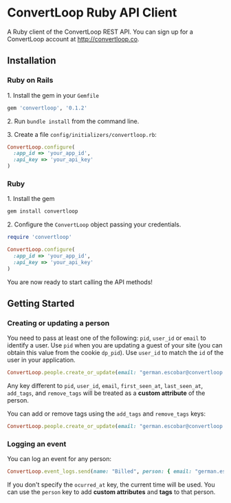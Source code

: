 # ConvertLoop Ruby API Client

A Ruby client of the ConvertLoop REST API. You can sign up for a ConvertLoop account at  http://convertloop.co.

## Installation

### Ruby on Rails

1\. Install the gem in your `Gemfile`

```ruby
gem 'convertloop', '0.1.2'
```

2\. Run `bundle install` from the command line.

3\. Create a file `config/initializers/convertloop.rb`:

```ruby
ConvertLoop.configure(
  :app_id => 'your_app_id',
  :api_key => 'your_api_key'
)
```

### Ruby

1\. Install the gem

```ruby
gem install convertloop
```

2\. Configure the `ConvertLoop` object passing your credentials.

```ruby
require 'convertloop'

ConvertLoop.configure(
  :app_id => 'your_app_id',
  :api_key => 'your_api_key'
)
```
You are now ready to start calling the API methods!

## Getting Started

### Creating or updating a person

You need to pass at least one of the following: `pid`, `user_id` or `email` to identify a user. Use `pid` when you are updating a guest of your site (you can obtain this value from the cookie `dp_pid`). Use `user_id` to match the `id` of the user in your application.

```ruby
ConvertLoop.people.create_or_update(email: "german.escobar@convertloop.co", first_name: "German", last_name: "Escobar", plan: "free")
```

Any key different to `pid`, `user_id`, `email`, `first_seen_at`, `last_seen_at`, `add_tags`, and `remove_tags` will be treated as a **custom attribute** of the person.

You can add or remove tags using the `add_tags` and `remove_tags` keys:

```ruby
ConvertLoop.people.create_or_update(email: "german.escobar@convertloop.co", add_tags: ['Learn Something'], remove_tags: ['Lead'])
```

### Logging an event

You can log an event for any person:

```ruby
ConvertLoop.event_logs.send(name: "Billed", person: { email: "german.escobar@convertloop.co" }, metadata: { credits: 1000 }, ocurred_at: 1.hour.ago)
```

If you don't specify the `ocurred_at` key, the current time will be used. You can use the `person` key to add **custom attributes** and **tags** to that person.

